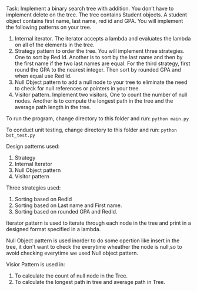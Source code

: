 

Task: Implement a binary search tree with addition. You don’t have to implement delete on the tree. The tree
contains Student objects. A student object contains first name, last name, red id and GPA.
You will implement the following patterns on your tree.

1. Internal iterator. The iterator accepts a lambda and evaluates the lambda on all of the elements in the
   tree.
2. Strategy pattern to order the tree. You will implement three strategies. One to sort by Red Id. Another is
   to sort by the last name and then by the first name if the two last names are equal. For the third strategy,
   first round the GPA to the nearest integer. Then sort by rounded GPA and when equal use Red Id.
3. Null Object pattern to add a null node to your tree to eliminate the need to check for null
   references or pointers in your tree.
4. Visitor pattern. Implement two visitors, One to count the number of null nodes. Another is to
   compute the longest path in the tree and the average path length in the tree.

To run the program, change directory to this folder and run:
`python main.py`

To conduct unit testing, change directory to this folder and run:
`python bst_test.py`

Design patterns used:

1. Strategy
2. Internal Iterator
3. Null Object pattern
4. Visitor pattern

Three strategies used:

1. Sorting based on RedId
2. Sorting based on Last name and First name.
3. Sorting based on rounded GPA and RedId.

Iterator pattern is used to iterate through each node in the tree and print in a designed format specified in a lambda.

Null Object pattern is used inorder to do some opertion like insert in the tree, it don't want to check the everytime wheather the node is null,so to avoid checking everytime we used Null object pattern.

Visior Pattern is used in:

1. To calculate the count of null node in the Tree.
2. To calculate the longest path in tree and average path in Tree.


